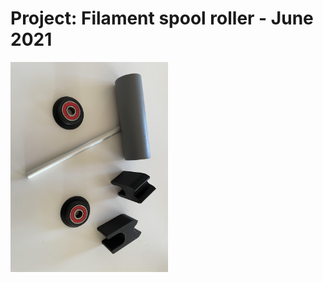 # Project:  Filament spool roller - June 2021

<img src="Parts.jpg" alt="drawing" width="50%" rotate=“45”/>



